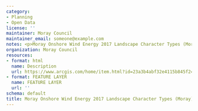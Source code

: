 ```yaml
---
category:
- Planning
- Open Data
license: ''
maintainer: Moray Council
maintainer_email: someone@example.com
notes: <p>Moray Onshore Wind Energy 2017 Landscape Character Types (Moray)</p>
organization: Moray Council
resources:
- format: html
  name: Description
  url: https://www.arcgis.com/home/item.html?id=23a3b4abf32e4115b845f2489843c5c1
- format: FEATURE LAYER
  name: FEATURE LAYER
  url: ''
schema: default
title: Moray Onshore Wind Energy 2017 Landscape Character Types (Moray)
---
```

